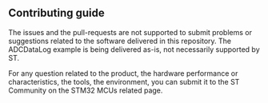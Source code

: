 ## Contributing guide

The issues and the pull-requests are not supported to submit problems or suggestions related to the software delivered in this repository. The ADCDataLog example is being delivered as-is, not necessarily supported by ST.

For any question related to the product, the hardware performance or characteristics, the tools, the environment, you can submit it to the ST Community on the STM32 MCUs related page.
